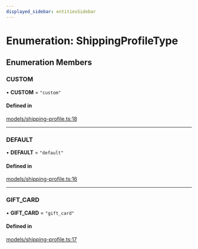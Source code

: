 ```yaml
---
displayed_sidebar: entitiesSidebar
---
```


# Enumeration: ShippingProfileType

## Enumeration Members

### CUSTOM

• **CUSTOM** = ``"custom"``

#### Defined in

[models/shipping-profile.ts:18](https://github.com/medusajs/medusa/blob/418ff2a33/packages/medusa/src/models/shipping-profile.ts#L18)

___

### DEFAULT

• **DEFAULT** = ``"default"``

#### Defined in

[models/shipping-profile.ts:16](https://github.com/medusajs/medusa/blob/418ff2a33/packages/medusa/src/models/shipping-profile.ts#L16)

___

### GIFT\_CARD

• **GIFT\_CARD** = ``"gift_card"``

#### Defined in

[models/shipping-profile.ts:17](https://github.com/medusajs/medusa/blob/418ff2a33/packages/medusa/src/models/shipping-profile.ts#L17)
